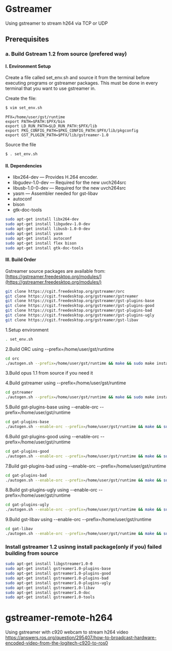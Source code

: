 # Gstreamer 
Using gstreamer to stream h264 via TCP or UDP

## Prerequisites
### a. Build Gstream 1.2 from source (prefered way)
#### I. Environment Setup
Create a file called set_env.sh and source it from the terminal before executing programs or gstreamer packages. This must be done in every terminal that you want to use gstreamer in.

Create the file:
```bash
$ vim set_env.sh
```
```vim
PFX=/home/user/gst/runtime
export PATH=$PATH:$PFX/bin
export LD_RUN_PATH=$LD_RUN_PATH:$PFX/lib
export PKG_CONFIG_PATH=$PKG_CONFIG_PATH:$PFX/lib/pkgconfig
export GST_PLUGIN_PATH=$PFX/lib/gstreamer-1.0
```
Source the file
```bash
$ . set_env.sh
```

#### II. Dependencies

* libx264-dev — Provides H.264 encoder.
* libgudev-1.0-dev — Required for the new uvch264src
* libusb-1.0-0-dev — Required for the new uvch264src
* yasm — Assembler needed for gst-libav
* autoconf
* bison
* gtk-doc-tools

```bash
sudo apt-get install libx264-dev
sudo apt-get install libgudev-1.0-dev
sudo apt-get install libusb-1.0-0-dev
sudo apt-get install yasm
sudo apt-get install autoconf
sudo apt-get install flex bison
sudo apt-get install gtk-doc-tools
```

#### III. Build Order
Gstreamer source packages are available from: 
[https://gstreamer.freedesktop.org/modules/](https://gstreamer.freedesktop.org/modules/)
```bash
git clone https://cgit.freedesktop.org/gstreamer/orc
git clone https://cgit.freedesktop.org/gstreamer/gstreamer
git clone https://cgit.freedesktop.org/gstreamer/gst-plugins-base
git clone https://cgit.freedesktop.org/gstreamer/gst-plugins-good
git clone https://cgit.freedesktop.org/gstreamer/gst-plugins-bad
git clone https://cgit.freedesktop.org/gstreamer/gst-plugins-ugly
git clone https://cgit.freedesktop.org/gstreamer/gst-libav
```
1.Setup environment
```bash
. set_env.sh
```
2.Build ORC using --prefix=/home/user/gst/runtime
```bash
cd orc
./autogen.sh --prefix=/home/user/gst/runtime && make && sudo make install
```
3.Build opus 1.1 from source if you need it

4.Build gstreamer using --prefix=/home/user/gst/runtime
```bash
cd gstreamer
./autogen.sh --prefix=/home/user/gst/runtime && make && sudo make install
```
5.Build gst-plugins-base using --enable-orc --prefix=/home/user/gst/runtime
```bash
cd gat-plugins-base
./autogen.sh --enable-orc --prefix=/home/user/gst/runtime && make && sudo make install
```
6.Build gst-plugins-good using --enable-orc --prefix=/home/user/gst/runtime
```bash
cd gat-plugins-good
./autogen.sh --enable-orc --prefix=/home/user/gst/runtime && make && sudo make install
```
7.Build gst-plugins-bad using --enable-orc --prefix=/home/user/gst/runtime
```bash
cd gat-plugins-bad
./autogen.sh --enable-orc --prefix=/home/user/gst/runtime && make && sudo make install
```
8.Build gst-plugins-ugly using --enable-orc --prefix=/home/user/gst/runtime
```bash
cd gat-plugins-ugly
./autogen.sh --enable-orc --prefix=/home/user/gst/runtime && make && sudo make install
```
9.Build gst-libav using --enable-orc --prefix=/home/user/gst/runtime
```bash
cd gat-libav
./autogen.sh --enable-orc --prefix=/home/user/gst/runtime && make && sudo make install
```

### Install gstreamer 1.2 usinng install package(only if you) failed building from source
```bash
sudo apt-get install libgstreamer1.0-0 
sudo apt-get install gstreamer1.0-plugins-base 
sudo apt-get install gstreamer1.0-plugins-good 
sudo apt-get install gstreamer1.0-plugins-bad 
sudo apt-get install gstreamer1.0-plugins-ugly 
sudo apt-get install gstreamer1.0-libav 
sudo apt-get install gstreamer1.0-doc 
sudo apt-get install gstreamer1.0-tools
```
# gstreamer-remote-h264
Using gstreamer with c920 webcam to stream h264 video
https://answers.ros.org/question/295407/how-to-broadcast-hardware-encoded-video-from-the-logitech-c920-to-ros0
